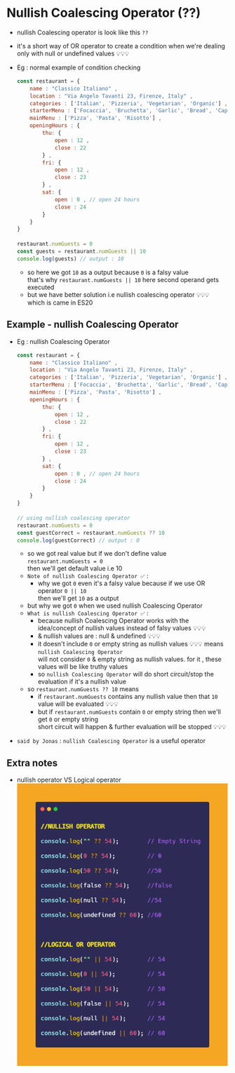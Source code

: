 # Nullish Coalescing Operator (??)

- nullish Coalescing operator is look like this `??`
- it's a short way of OR operator to create a condition when we're dealing only with null or undefined values 💡💡💡

- Eg : normal example of condition checking
    ```js
    const restaurant = {
        name : "Classico Italiano" ,
        location : "Via Angelo Tavanti 23, Firenze, Italy" ,
        categories : ['Italian', 'Pizzeria', 'Vegetarian', 'Organic'] ,
        starterMenu : ['Focaccia', 'Bruchetta', 'Garlic', 'Bread', 'Caprese Salad'] ,
        mainMenu : ['Pizza', 'Pasta', 'Risotto'] ,
        openingHours : {
            thu: {
                open : 12 , 
                close : 22
            } , 
            fri: {
                open : 12 , 
                close : 23
            } , 
            sat: {
                open : 0 , // open 24 hours 
                close : 24
            } 
        } 
    }

    restaurant.numGuests = 0
    const guests = restaurant.numGuests || 10
    console.log(guests) // output : 10
    ```
    - so here we got `10` as a output because `0` is a falsy value <br>
        that's why `restaurant.numGuests || 10` here second operand gets executed
    - but we have better solution i.e nullish coalescing operator 💡💡💡 which is came in ES20 

## Example - nullish Coalescing Operator

- Eg : nullish Coalescing Operator
    ```js
    const restaurant = {
        name : "Classico Italiano" ,
        location : "Via Angelo Tavanti 23, Firenze, Italy" ,
        categories : ['Italian', 'Pizzeria', 'Vegetarian', 'Organic'] ,
        starterMenu : ['Focaccia', 'Bruchetta', 'Garlic', 'Bread', 'Caprese Salad'] ,
        mainMenu : ['Pizza', 'Pasta', 'Risotto'] ,
        openingHours : {
            thu: {
                open : 12 , 
                close : 22
            } , 
            fri: {
                open : 12 , 
                close : 23
            } , 
            sat: {
                open : 0 , // open 24 hours 
                close : 24
            } 
        } 
    }

    // using nullish coalescing operator 
    restaurant.numGuests = 0
    const guestCorrect = restaurant.numGuests ?? 10
    console.log(guestCorrect) // output : 0
    ```
    - so we got real value but if we don't define value `restaurant.numGuests = 0` <br>
        then we'll get default value i.e 10
    - `Note of nullish Coalescing Operator ✅` : 
        - why we got `0` even it's a falsy value because if we use OR operator `0 || 10` <br>
            then we'll get `10` as a output
    - but why we got `0` when we used nullish Coalescing Operator
    - `What is nullish Coalescing Operator ✅` : 
        - because nullish Coalescing Operator works with the idea/concept of nullish values instead of falsy values 💡💡💡
        - & nullish values are : null & undefined 💡💡💡
        - it doesn't include `0` or empty string as nullish values 💡💡💡 means `nullish Coalescing Operator` <br>
            will not consider `0` & empty string as nullish values. for it , these values will be like truthy values
        - so `nullish Coalescing Operator` will do short circuit/stop the evaluation if it's a nullish value
    - so `restaurant.numGuests ?? 10` means 
        - if `restaurant.numGuests` contains any nullish value then that `10` value will be evaluated 💡💡💡
        - but if `restaurant.numGuests` contain `0` or empty string then we'll get `0` or empty string <br>
            short circuit will happen & further evaluation will be stopped 💡💡💡

- `said by Jonas` : `nullish Coalescing Operator` is a useful operator

## Extra notes 

- nullish operator VS Logical operator <br>
    <img width="500" src="../notes-pics/9-module/8-lecture/nullish-VS-logical-operators.png" alt="nullish operator VS Logical operator">
